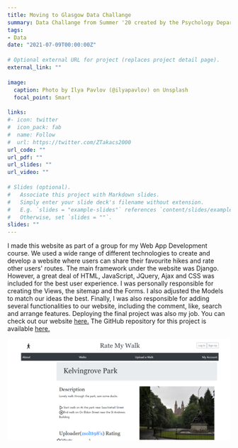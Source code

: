 ```yaml
---
title: Moving to Glasgow Data Challange
summary: Data Challange from Summer '20 created by the Psychology Department at UofG
tags:
- Data
date: "2021-07-09T00:00:00Z"

# Optional external URL for project (replaces project detail page).
external_link: ""

image:
  caption: Photo by Ilya Pavlov (@ilyapavlov) on Unsplash
  focal_point: Smart

links:
#- icon: twitter
#  icon_pack: fab
#  name: Follow
#  url: https://twitter.com/ZTakacs2000
url_code: ""
url_pdf: ""
url_slides: ""
url_video: ""

# Slides (optional).
#   Associate this project with Markdown slides.
#   Simply enter your slide deck's filename without extension.
#   E.g. `slides = "example-slides"` references `content/slides/example-slides.md`.
#   Otherwise, set `slides = ""`.
slides: ""
---
```


I made this website as part of a group for my Web App Development course. We used a wide range of different technologies to create and develop a website where users can share their favourite hikes and rate other users' routes. The main framework under the website was Django. However, a great deal of HTML, JavaScript, JQuery, Ajax and CSS was included for the best user experience.
I was personally responsible for creating the Views, the sitemap and the Forms. I also adjusted the Models to match our ideas the best. Finally, I was also responsible for adding several functionalities to our website, including the comment, like, search and arrange features. Deploying the final project was also my job.
You can check out our website <a href="http://team8f.pythonanywhere.com/RateMyWalk/">here.</a> The GitHub repository for this project is available <a href="https://github.com/JamesSharma04/RateMyWalk">here.</a>

<img src="rmw.png">
